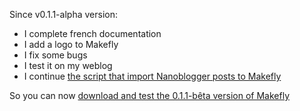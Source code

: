 Since v0.1.1-alpha version:

  * I complete french documentation
  * I add a logo to Makefly
  * I fix some bugs
  * I test it on my weblog
  * I continue [the script that import Nanoblogger posts to Makefly](http://git.dossmann.net/blogbox/nb2makefly.git/ "Go to git repository of nb2makefly script")

So you can now [download and test the 0.1.1-bêta version of Makefly](${BASE_URL}/makefly_0.1.1-beta.zip "Download 0.1.1-bêta version of Makefly")
